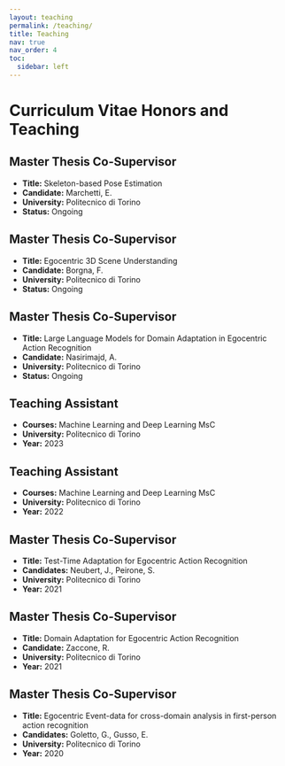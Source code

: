 ```yaml
---
layout: teaching
permalink: /teaching/
title: Teaching
nav: true
nav_order: 4
toc:
  sidebar: left
---
```


# Curriculum Vitae Honors and Teaching

## Master Thesis Co-Supervisor
- **Title:** Skeleton-based Pose Estimation
- **Candidate:** Marchetti, E.
- **University:** Politecnico di Torino
- **Status:** Ongoing

## Master Thesis Co-Supervisor
- **Title:** Egocentric 3D Scene Understanding
- **Candidate:** Borgna, F.
- **University:** Politecnico di Torino
- **Status:** Ongoing

## Master Thesis Co-Supervisor
- **Title:** Large Language Models for Domain Adaptation in Egocentric Action Recognition
- **Candidate:** Nasirimajd, A.
- **University:** Politecnico di Torino
- **Status:** Ongoing

<!-- Uncomment the following lines if applicable -->
<!-- ## Master Thesis Co-Supervisor -->
<!-- - **Title:** Pseudo-label Techniques for Domain Adaptation -->
<!-- - **Candidate:** Guerrier, R. -->
<!-- - **University:** University of Bristol -->
<!-- - **Year:** 2023 -->

## Teaching Assistant
- **Courses:** Machine Learning and Deep Learning MsC
- **University:** Politecnico di Torino
- **Year:** 2023

## Teaching Assistant
- **Courses:** Machine Learning and Deep Learning MsC
- **University:** Politecnico di Torino
- **Year:** 2022

## Master Thesis Co-Supervisor
- **Title:** Test-Time Adaptation for Egocentric Action Recognition
- **Candidates:** Neubert, J., Peirone, S.
- **University:** Politecnico di Torino
- **Year:** 2021

## Master Thesis Co-Supervisor
- **Title:** Domain Adaptation for Egocentric Action Recognition
- **Candidate:** Zaccone, R.
- **University:** Politecnico di Torino
- **Year:** 2021

## Master Thesis Co-Supervisor
- **Title:** Egocentric Event-data for cross-domain analysis in first-person action recognition
- **Candidates:** Goletto, G., Gusso, E.
- **University:** Politecnico di Torino
- **Year:** 2020
